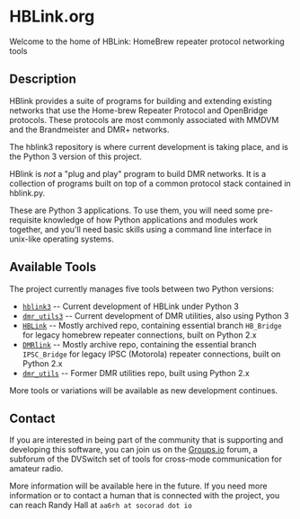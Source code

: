 # HBLink.org

Welcome to the home of HBLink: HomeBrew repeater protocol networking tools

## Description

HBlink provides a suite of programs for building and extending existing networks that use the Home-brew Repeater Protocol and OpenBridge protocols. These protocols are most commonly associated with MMDVM and the Brandmeister and DMR+ networks.

The hblink3 repository is where current development is taking place, and is the Python 3 version of this project.

HBlink is _not_ a "plug and play" program to build DMR networks. It is a collection of programs built on top of a common protocol stack contained in hblink.py.

These are Python 3 applications. To use them, you will need some pre-requisite knowledge of how Python applications and modules work together, and you'll need basic skills using a command line interface in unix-like operating systems.

## Available Tools

The project currently manages five tools between two Python versions:

 - [`hblink3`](https://github.com/HBLink-org/hblink3) -- Current development of HBLink under Python 3
 - [`dmr_utils3`](https://github.com/HBLink-org/dmr_utils3) -- Current development of DMR utilities, also using Python 3
 - [`HBLink`](https://github.com/HBLink-org/HBLink) -- Mostly archived repo, containing essential branch `HB_Bridge` for legacy homebrew repeater connections, built on Python 2.x
 - [`DMRlink`](https://github.com/HBLink-org/DMRlink) -- Mostly archive repo, containing the essential branch `IPSC_Bridge` for legacy IPSC (Motorola) repeater connections, built on Python 2.x
 - [`dmr_utils`](https://github.com/HBLink-org/dmr_utils) -- Former DMR utilities repo, built using Python 2.x
 
 More tools or variations will be available as new development continues.

## Contact

If you are interested in being part of the community that is supporting and developing this software, you can join us on the [Groups.io](https://dvswitch.groups.io/g/HBlink) forum, a subforum of the DVSwitch set of tools for cross-mode communication for amateur radio.

More information will be available here in the future. If you need more information or to contact a human that is connected with the project, you can reach Randy Hall at `aa6rh at socorad dot io`
